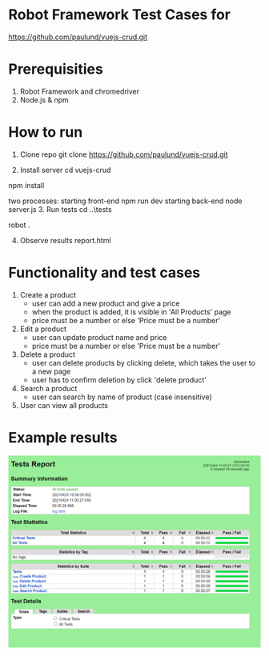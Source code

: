 # Robot Framework Test Cases for
https://github.com/paulund/vuejs-crud.git

# Prerequisities
1. Robot Framework and chromedriver
2. Node.js & npm

# How to run
1. Clone repo 
git clone https://github.com/paulund/vuejs-crud.git

2. Install server
cd vuejs-crud

npm install

two processes:
    starting front-end
        npm run dev
    starting back-end
        node server.js
3. Run tests
cd ..\tests

robot .

4. Observe results
report.html

# Functionality and test cases
1. Create a product
    - user can add a new product and give a price
    - when the product is added, it is visible in 'All Products' page
    - price must be a number or else 'Price must be a number'
2. Edit a product
    - user can update product name and price
    - price must be a number or else 'Price must be a number'
3. Delete a product
    - user can delete products by clicking delete, which takes the user to a new page
    - user has to confirm deletion by click 'delete product'
4. Search a product
    - user can search by name of product (case insensitive)
5. User can view all products


# Example results
![results](results.jpg)